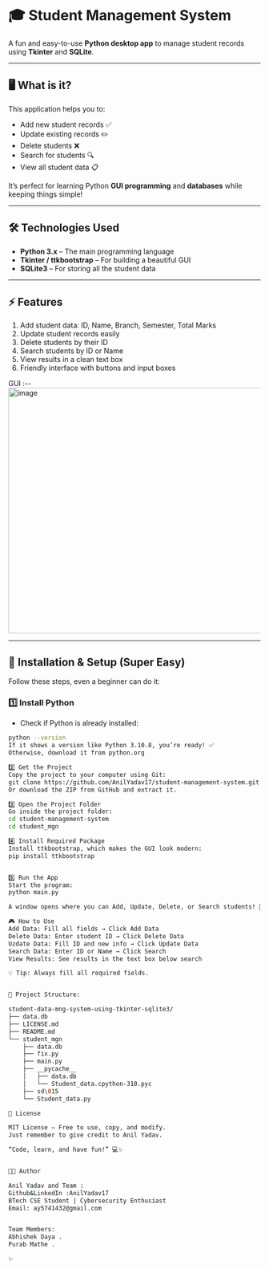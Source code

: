 # 🎓 Student Management System

A fun and easy-to-use **Python desktop app** to manage student records using **Tkinter** and **SQLite**.  

---

## 🖥️ What is it?

This application helps you to:

- Add new student records ✅  
- Update existing records ✏️  
- Delete students ❌  
- Search for students 🔍  
- View all student data 📋  

It’s perfect for learning Python **GUI programming** and **databases** while keeping things simple!  

---

## 🛠️ Technologies Used

- **Python 3.x** – The main programming language  
- **Tkinter / ttkbootstrap** – For building a beautiful GUI  
- **SQLite3** – For storing all the student data  

---

## ⚡ Features

1. Add student data: ID, Name, Branch, Semester, Total Marks  
2. Update student records easily  
3. Delete students by their ID  
4. Search students by ID or Name  
5. View results in a clean text box  
6. Friendly interface with buttons and input boxes  


GUI :--
<img width="757" height="490" alt="image" src="https://github.com/user-attachments/assets/03639695-0bf3-43cd-a8fb-f0f12d6796cc" />

---

## 🚀 Installation & Setup (Super Easy)

Follow these steps, even a beginner can do it:

### 1️⃣ Install Python
- Check if Python is already installed:

```bash
python --version
If it shows a version like Python 3.10.8, you’re ready! ✅
Otherwise, download it from python.org

2️⃣ Get the Project
Copy the project to your computer using Git:
git clone https://github.com/AnilYadav17/student-management-system.git
Or download the ZIP from GitHub and extract it.

3️⃣ Open the Project Folder
Go inside the project folder:
cd student-management-system
cd student_mgn

4️⃣ Install Required Package
Install ttkbootstrap, which makes the GUI look modern:
pip install ttkbootstrap


5️⃣ Run the App
Start the program:
python main.py

A window opens where you can Add, Update, Delete, or Search students! 🎉

🎮 How to Use
Add Data: Fill all fields → Click Add Data
Delete Data: Enter student ID → Click Delete Data
Uzdate Data: Fill ID and new info → Click Update Data
Search Data: Enter ID or Name → Click Search
View Results: See results in the text box below search

💡 Tip: Always fill all required fields.


📂 Project Structure:

student-data-mng-system-using-tkinter-sqlite3/
├── data.db
├── LICENSE.md
├── README.md
└── student_mgn
    ├── data.db
    ├── fix.py
    ├── main.py
    ├── __pycache__
    │   ├── data.db
    │   └── Student_data.cpython-310.pyc
    ├── sd\015
    └── Student_data.py

📄 License

MIT License – Free to use, copy, and modify.
Just remember to give credit to Anil Yadav.

“Code, learn, and have fun!” 💻✨


👨‍💻 Author

Anil Yadav and Team :
Github&LinkedIn :AnilYadav17 
BTech CSE Student | Cybersecurity Enthusiast
Email: ay5741432@gmail.com


Team Members:
Abhishek Daya .
Purab Mathe .

✨

